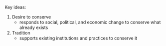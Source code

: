 Key ideas:
1. Desire to conserve
	- responds to social, political, and economic change to conserve what already exists
2. Tradition
	- supports existing institutions and practices to conserve it